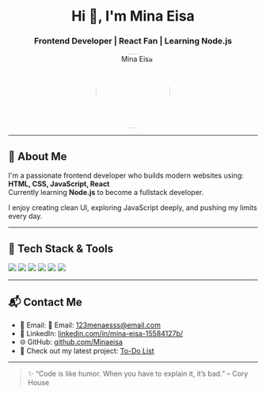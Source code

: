 <h1 align="center">Hi 👋, I'm Mina Eisa</h1>
<h3 align="center">Frontend Developer | React Fan | Learning Node.js</h3>

<p align="center">
  <img src="https://github.com/Minaeisa.png" width="150" style="border-radius: 50%;" alt="Mina Eisa" />
</p>



---

## 🧠 About Me

I'm a passionate frontend developer who builds modern websites using:
**HTML, CSS, JavaScript, React**  
Currently learning **Node.js** to become a fullstack developer.

I enjoy creating clean UI, exploring JavaScript deeply, and pushing my limits every day.

---

## 🔧 Tech Stack & Tools

<p>
  <img src="https://img.shields.io/badge/HTML-E34F26?logo=html5&logoColor=white" />
  <img src="https://img.shields.io/badge/CSS-1572B6?logo=css3&logoColor=white" />
  <img src="https://img.shields.io/badge/Bootstrap-7952B3?logo=bootstrap&logoColor=white" />
  <img src="https://img.shields.io/badge/JavaScript-F7DF1E?logo=javascript&logoColor=black" />
  <img src="https://img.shields.io/badge/React-61DAFB?logo=react&logoColor=black" />
  <img src="https://img.shields.io/badge/Node.js-339933?logo=node.js&logoColor=white" />
</p>

---

## 📬 Contact Me

- 📧 Email: 📧 Email: [123menaesss@email.com](mailto:123menaesss@email.com)
- 💼 LinkedIn: [linkedin.com/in/mina-eisa-15584127b/](https://www.linkedin.com/in/mina-eisa-15584127b/)
- 🌐 GitHub: [github.com/Minaeisa](https://github.com/Minaeisa)
- 📌 Check out my latest project: [To-Do List](https://github.com/Minaeisa/To-Do-List)


---


> ✨ “Code is like humor. When you have to explain it, it’s bad.” – Cory House
